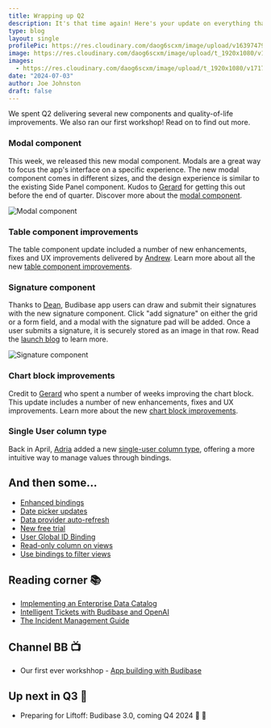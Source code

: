 ```yaml
---
title: Wrapping up Q2
description: It's that time again! Here's your update on everything that's been happening in the last quarter. We'll cover our achievements, deliveries. ongoing projects, and what's exciting us for the next few months. Stay tuned!
type: blog
layout: single
profilePic: https://res.cloudinary.com/daog6scxm/image/upload/v1639747995/cms/joe_illustration_gray_bg_e97wdl.webp
image: https://res.cloudinary.com/daog6scxm/image/upload/t_1920x1080/v1717516938/changelog/modal/modalx2_qxpflj.png
images:
  - https://res.cloudinary.com/daog6scxm/image/upload/t_1920x1080/v1717516938/changelog/modal/modalx2_qxpflj.png
date: "2024-07-03"
author: Joe Johnston
draft: false
---
```


We spent Q2 delivering several new components and quality-of-life improvements. We also ran our first workshop! Read on to find out more.

### Modal component
This week, we released this new modal component. Modals are a great way to focus the app's interface on a specific experience. The new modal component comes in different sizes, and the design experience is similar to the existing Side Panel component. Kudos to [Gerard](https://github.com/Ghrehh) for getting this out before the end of quarter. Discover more about the [modal component](https://docs.budibase.com/changelog/modal-component).

![Modal component](https://res.cloudinary.com/daog6scxm/image/upload/v1717516938/changelog/modal/modalx2_qxpflj.webp)

### Table component improvements
The table component update included a number of new enhancements, fixes and UX improvements delivered by [Andrew](https://github.com/aptkingston). Learn more about all the new [table component improvements](https://docs.budibase.com/changelog/table-component-quality-of-life-improvements).

### Signature component

Thanks to [Dean](https://github.com/deanhannigan), Budibase app users can draw and submit their signatures with the new signature component. Click "add signature" on either the grid or a form field, and a modal with the signature pad will be added. Once a user submits a signature, it is securely stored as an image in that row. Read the [launch blog](https://budibase.com/blog/updates/2024/signature-component/) to learn more.

![Signature component](https://files.readme.io/22ad241-Signature_Hero.png)


### Chart block improvements

Credit to [Gerard](https://github.com/Ghrehh) who spent a number of weeks improving the chart block. This update includes a number of new enhancements, fixes and UX improvements. Learn more about the new [chart block improvements](https://docs.budibase.com/changelog/component-quality-of-life-improvements).


### Single User column type

Back in April, [Adria](https://github.com/adrinr) added a new [single-user column type](https://docs.budibase.com/changelog/new-single-user-column), offering a more intuitive way to manage values through bindings. 


## And then some…

- [Enhanced bindings](https://docs.budibase.com/changelog/enhanced-data-filtering-and-view-creation-with-bindings)
- [Date picker updates](https://docs.budibase.com/changelog/date-picker-updates)
- [Data provider auto-refresh](https://docs.budibase.com/changelog/data-provider-auto-refresh)
- [New free trial](https://docs.budibase.com/changelog/introducing-our-new-free-trial)
- [User Global ID Binding](https://docs.budibase.com/changelog/global-id-binding)
- [Read-only column on views](https://docs.budibase.com/changelog/read-only-column-on-views)
- [Use bindings to filter views](https://docs.budibase.com/changelog/view-filters-can-now-use-bindings)
  

## Reading corner 📚

- [Implementing an Enterprise Data Catalog](https://budibase.com/blog/data/enterprise-data-catalog/)
- [Intelligent Tickets with Budibase and OpenAI](https://budibase.com/blog/tutorials/artificial-intelligence-tickets/)
- [The Incident Management Guide](https://budibase.com/blog/inside-it/enterprise-incident-management/)

## Channel BB 📺

- Our first ever workshhop - [App building with Budibase](https://app.livestorm.co/budibase/app-building-with-budibase/live?s=53a7a2ae-3b9d-4529-b6ba-f53721d95740)


## Up next in Q3 👀

- Preparing for Liftoff: Budibase 3.0, coming Q4 2024 👾 🎉 


 

